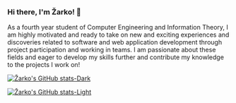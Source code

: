 ### Hi there, I'm Žarko! 👋

As a fourth year student of Computer Engineering and Information Theory, I am highly motivated and ready to take on new and exciting experiences and discoveries related to software and web application development through project participation and working in teams. I am passionate about these fields and eager to develop my skills further and contribute my knowledge to the projects I work on!


[![Žarko's GitHub stats-Dark](https://github-readme-stats.vercel.app/api?username=zarkobabic&show_icons=true&theme=codeSTACKr#gh-dark-mode-only)](https://github.com/zarkobabic/github-readme-stats#gh-dark-mode-only)

[![Žarko's GitHub stats-Light](https://github-readme-stats.vercel.app/api?username=zarkobabic&show_icons=true&bg_color=45,ffffff,767778,08688D&title_color=08688D&icon_color=767778&theme=default#gh-light-mode-only)](https://github.com/zarkobabic/github-readme-stats#gh-light-mode-only)

